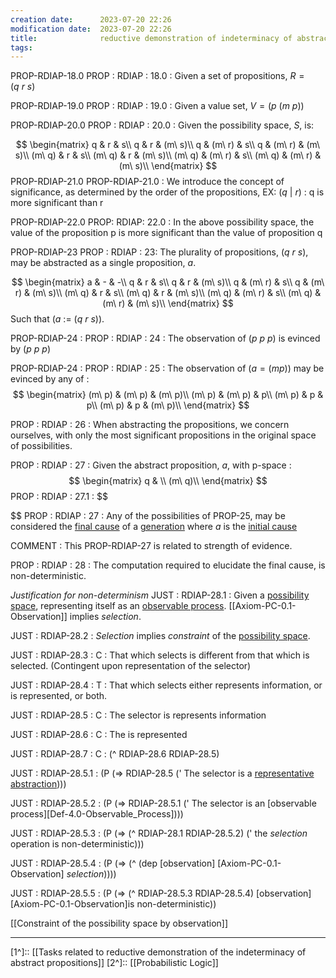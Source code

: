 ```yaml
---
creation date:		2023-07-20 22:26
modification date:	2023-07-20 22:26
title: 				reductive demonstration of indeterminacy of abstract propositions
tags:
---
```

PROP-RDIAP-18.0
PROP : RDIAP : 18.0 : Given a set of propositions, $R = (q\ r\ s)$

PROP-RDIAP-19.0
PROP : RDIAP : 19.0 : Given a value set,  $V = (p\ (m\ p))$

PROP-RDIAP-20.0
PROP : RDIAP : 20.0 : Given the possibility space, $S$, is:

$$
\begin{matrix}  
q & r & s\\  
q & r & (m\ s)\\
q & (m\ r) & s\\
q & (m\ r) & (m\ s)\\
(m\ q) & r & s\\
(m\ q) & r & (m\ s)\\
(m\ q) & (m\ r) & s\\
(m\ q) & (m\ r) & (m\ s)\\
\end{matrix}
$$
PROP-RDIAP-21.0
PROP-RDIAP-21.0 : We introduce the concept of significance, as determined by the order of the propositions, 
	EX: $(q\ |\ r)$ : q is more significant than r

PROP-RDIAP-22.0
PROP: RDIAP: 22.0 : In the above possibility space, the value of the proposition p is more significant than the value of proposition q 

PROP-RDIAP-23
PROP : RDIAP : 23: The plurality of propositions, $(q\ r\ s)$, may be abstracted as a single proposition, $a$.

$$
\begin{matrix}  
a & - & -\\
q & r & s\\  
q & r & (m\ s)\\
q & (m\ r) & s\\
q & (m\ r) & (m\ s)\\
(m\ q) & r & s\\
(m\ q) & r & (m\ s)\\
(m\ q) & (m\ r) & s\\
(m\ q) & (m\ r) & (m\ s)\\
\end{matrix}
$$
Such that $(a\ :=\ (q\ r\ s))$.

PROP-RDIAP-24 :
PROP : RDIAP : 24 : The observation of $(p\ p\ p)$ is evinced by $(p\ p\ p)$

PROP-RDIAP-24 :
PROP : RDIAP : 25 : The observation of $(a = (mp))$ may be evinced by any of :
$$
\begin{matrix}  
(m\ p) & (m\ p) & (m\ p)\\
(m\ p) & (m\ p) & p\\
(m\ p) & p & p\\
(m\ p) & p & (m\ p)\\
\end{matrix}
$$

PROP : RDIAP : 26 : When abstracting the propositions, we concern ourselves, with only the most significant propositions in the original space of possibilities.

PROP : RDIAP : 27 : Given the abstract proposition, $a$, with p-space :
$$
\begin{matrix}  
q & \\  
(m\ q)\\
\end{matrix}
$$
PROP : RDIAP : 27.1 :
$$

$$
PROP : RDIAP : 27 : Any of the possibilities of PROP-25, may be considered the [final cause](obsidian://open?vault=Master&file=Research%20and%20Development%2FFundamental%20Metaphysics%2FProcess%20Mechanics%2FDef-EM-0.2-Final_Cause) of a [generation](obsidian://open?vault=Master&file=Research%20and%20Development%2FFundamental%20Metaphysics%2FProcess%20Mechanics%2FDef-EM-0.3-Generation%20(reductive)) where $a$ is the [initial cause](Def-EM-0.1-Initial_Cause)

COMMENT : This PROP-RDIAP-27 is related to strength of evidence.

PROP : RDIAP : 28 : The computation required to elucidate the final cause, is non-deterministic.

*Justification for non-determinism*
JUST : RDIAP-28.1 : Given a [possibility space](DEF-NDC-0.0_possibility-space), representing itself as an [observable process](Def-4.0-Observable_Process). [[Axiom-PC-0.1-Observation]] implies $selection$. 

JUST : RDIAP-28.2 : $Selection$ implies $constraint$ of the [possibility space](DEF-NDC-0.0_possibility-space).

JUST : RDIAP-28.3 : C : That which selects is different from that which is selected. (Contingent upon representation of the selector)

JUST : RDIAP-28.4 : T : That which selects either represents information, or is represented, or both.

JUST : RDIAP-28.5 : C : The selector is represents information

JUST : RDIAP-28.6 : C : The is represented

JUST : RDIAP-28.7 : C : (^ RDIAP-28.6 RDIAP-28.5)

JUST : RDIAP-28.5.1 : (P (=> RDIAP-28.5 (' The selector is a [representative abstraction](Def-TC-0.0-representative_abstraction))))

JUST : RDIAP-28.5.2 : (P (=> RDIAP-28.5.1 (' The selector is an [observable process][Def-4.0-Observable_Process])))

JUST : RDIAP-28.5.3 : (P (=> (^ RDIAP-28.1 RDIAP-28.5.2) (' the $selection$ operation is non-deterministic)))

JUST : RDIAP-28.5.4 : (P (=> (^ (dep [observation] [Axiom-PC-0.1-Observation] $selection$))))

JUST : RDIAP-28.5.5 : (P (=> (^ RDIAP-28.5.3 RDIAP-28.5.4) [observation] [Axiom-PC-0.1-Observation]is non-deterministic)) 

[[Constraint of the possibility space by observation]]



---
[1^]:: [[Tasks related to reductive demonstration of the indeterminacy of abstract propositions]]
[2^]:: [[Probabilistic Logic]]